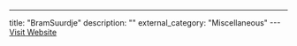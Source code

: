 ---
title: "BramSuurdje"
description: ""
external_category: "Miscellaneous"
---[Visit Website](https://github.com/BramSuurdje)

